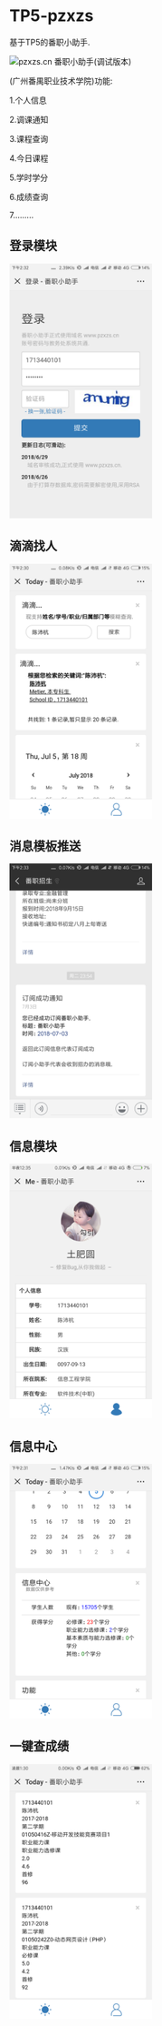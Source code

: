 # TP5-pzxzs

基于TP5的番职小助手.

![pzxzs.cn 番职小助手(调试版本)](www.pzxzs.cn)

(广州番禺职业技术学院)功能:

1.个人信息

2.调课通知

3.课程查询

4.今日课程

5.学时学分

6.成绩查询

7.........

## 登录模块

<img src="./images/登录模块.png" width="50%"/>

## 滴滴找人

<img src="./images/滴滴找人.png" width="50%"/>

## 消息模板推送

<img src="./images/消息模板推送.png" width="50%"/>

## 信息模块

<img src="./images/信息模块.png" width="50%"/>

## 信息中心

<img src="./images/信息中心.png" width="50%"/>

## 一键查成绩

<img src="./images/一键查成绩.png" width="50%"/>
